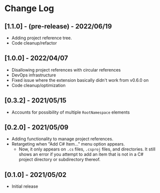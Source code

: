 # Change Log

## [1.1.0] - (pre-release) - 2022/06/19

- Adding project reference tree.
- Code cleanup/refactor

## [1.0.0] - 2022/04/07

- Disallowing project references with circular references
- DevOps infrastructure
- Fixed issue where the extension basically didn't work from v0.6.0 on
- Code cleanup/optimization

## [0.3.2] - 2021/05/15

- Accounts for possibility of multiple `RootNamespace` elements

## [0.2.0] - 2021/05/09

- Adding functionality to manage project references.
- Retargeting when "Add C# Item..." menu option appears.
  - Now, it only appears on `.cs` files, `.csproj` files, and directories. It still shows an error if you attempt to add an item that is not in a C# project directory or subdirectory thereof.

## [0.1.0] - 2021/05/02

- Initial release
